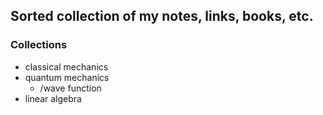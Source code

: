 ## Sorted collection of my notes, links, books, etc.

### Collections

- classical mechanics
- quantum mechanics
  - /wave function
- linear algebra
